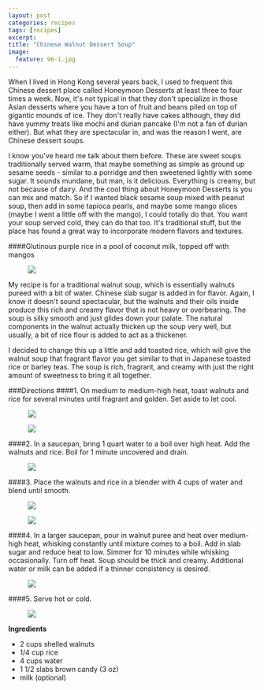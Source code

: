 ```yaml
---
layout: post
categories: recipes
tags: [recipes]
excerpt: 
title: "Chinese Walnut Dessert Soup"
image:
  feature: 96-1.jpg
---
```


When I lived in Hong Kong several years back, I used to frequent this Chinese dessert place called Honeymoon Desserts at least three to four times a week.  Now, it's not typical in that they don't specialize in those Asian desserts where you have a ton of fruit and beans piled on top of gigantic mounds of ice.  They don't really have cakes although, they did have yummy treats like mochi and durian pancake (I'm not a fan of durian either).  But what they are spectacular in, and was the reason I went, are Chinese dessert soups. 

I know you've heard me talk about them before.  These are sweet soups traditionally served warm, that maybe something as simple as ground up sesame seeds - similar to a porridge and then sweetened lightly with some sugar.  It sounds mundane, but man, is it delicious.  Everything is creamy, but not because of dairy.  And the cool thing about Honeymoon Desserts is you can mix and match.  So if I wanted black sesame soup mixed with peanut soup, then add in some tapioca pearls, and maybe some mango slices (maybe I went a little off with the mango), I could totally do that.  You want your soup served cold, they can do that too.  It's traditional stuff, but the place has found a great way to incorporate modern flavors and textures.

####Glutinous purple rice in a pool of coconut milk, topped off with mangos

<figure> <img src='/images/96-11.jpg'> </figure>

My recipe is for a traditional walnut soup, which is essentially walnuts pureed with a bit of water.  Chinese slab sugar is added in for flavor.  Again, I know it doesn't sound spectacular, but the walnuts and their oils inside produce this rich and creamy flavor that is not heavy or overbearing.  The soup is silky smooth and just glides down your palate.  The natural components in the walnut actually thicken up the soup very well, but usually, a bit of rice flour is added to act as a thickener.

I decided to change this up a little and add toasted rice, which will give the walnut soup that fragrant flavor you get similar to that in Japanese toasted rice or barley teas.  The soup is rich, fragrant, and creamy with just the right amount of sweetness to bring it all together.


###Directions
####1. On medium to medium-high heat, toast walnuts and rice for several minutes until fragrant and golden. Set aside to let cool.

<figure> <img src='/images/96-2.jpg'> </figure>

<figure> <img src='/images/96-3.jpg'> </figure>

####2. In a saucepan, bring 1 quart water to a boil over high heat. Add the walnuts and rice.  Boil for 1 minute uncovered and drain. 

<figure> <img src='/images/96-5.jpg'> </figure>

####3. Place the walnuts and rice in a blender with 4 cups of water and blend until smooth. 

<figure> <img src='/images/96-6.jpg'> </figure>

<figure> <img src='/images/96-7.jpg'> </figure>

####4. In a larger saucepan, pour in walnut puree and heat over medium-high heat, whisking constantly until mixture comes to a boil. Add in slab sugar and reduce heat to low.  Simmer for 10 minutes while whisking occasionally.  Turn off heat.  Soup should be thick and creamy.  Additional water or milk can be added if a thinner consistency is desired.

<figure> <img src='/images/96-9.jpg'> </figure>

####5. Serve hot or cold.

<figure> <img src='/images/96-10.jpg'> </figure>
<section class='recipe'>
<p><strong>Ingredients</strong></p>

<ul><li>2 cups shelled walnuts</li><li>1/4 cup rice</li><li>4 cups water</li><li>1 1/2 slabs brown candy (3 oz)</li><li>milk (optional)</li></ul></section>